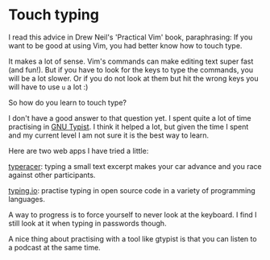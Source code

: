 # Touch typing

I read this advice in Drew Neil's 'Practical Vim' book, paraphrasing:
If you want to be good at using Vim, you had better know how to touch type.

It makes a lot of sense. Vim's commands can make editing text super fast (and
fun!).
But if you have to look for the keys to type the commands, you will be a lot
slower.
Or if you do not look at them but hit the wrong keys you will have to use `u` a
lot :)

So how do you learn to touch type?

I don't have a good answer to that question yet. I spent quite a lot of time 
practising in [GNU Typist](http://www.gnu.org/software/gtypist). I think it
helped a lot, but given the time I spent and my current level I am not sure it
is the best way to learn.

Here are two web apps I have tried a little:

[typeracer](http://play.typeracer.com/): typing a small text excerpt makes
your car advance and you race against other participants.

[typing.io](http://typing.io/): practise typing in open source code in a
variety of programming languages.

A way to progress is to force yourself to never look at the keyboard. I find I
still look at it when typing in passwords though.

A nice thing about practising with a tool like gtypist is that you can listen
to a podcast at the same time.
